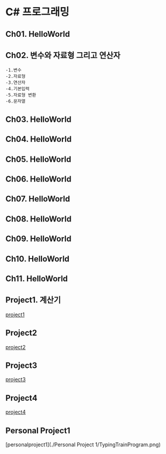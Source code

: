 # C\# 프로그래밍

## Ch01. HelloWorld
## Ch02. 변수와 자료형 그리고 연산자
	-1.변수
	-2.자료형
	-3.연산자
	-4.기본입력
	-5.자료형 변환
	-6.문자열
## Ch03. HelloWorld
## Ch04. HelloWorld
## Ch05. HelloWorld
## Ch06. HelloWorld
## Ch07. HelloWorld
## Ch08. HelloWorld
## Ch09. HelloWorld
## Ch10. HelloWorld
## Ch11. HelloWorld
## Project1. 계산기
[project1](./projecct1/cal.png)
## Project2
[project2](./Project2/data.png)
## Project3
[project3](.Project3/dhahr.png)
## Project4
[project4](./Project4/game.png)
## Personal Project1
[personalproject1](./Personal Project 1/TypingTrainProgram.png)

